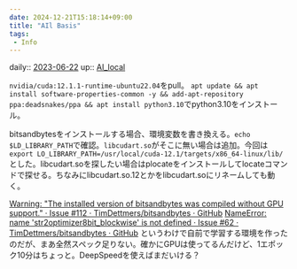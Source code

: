 ```yaml
---
date: 2024-12-21T15:18:14+09:00
title: "AIl Basis"
tags:
 - Info
---
```


daily:: [2023-06-22](/Daily_Note/2023-06-22.md)
up:: [AI_local](../Bar/AI/AI_local.md)

`nvidia/cuda:12.1.1-runtime-ubuntu22.04`をpull。
`apt update && apt install software-properties-common -y && add-apt-repository ppa:deadsnakes/ppa && apt install python3.10`でpython3.10をインストール。

bitsandbytesをインストールする場合、環境変数を書き換える。`echo $LD_LIBRARY_PATH`で確認。`libcudart.so`がそこに無い場合は追加。今回は
`export LO_LIBRARY_PATH=/usr/local/cuda-12.1/targets/x86_64-linux/lib/`とした。libcudart.soを探したい場合はplocateをインストールしてlocateコマンドで探せる。ちなみにlibcudart.so.12とかをlibcudart.soにリネームしても動く。

[Warning: "The installed version of bitsandbytes was compiled without GPU support." · Issue #112 · TimDettmers/bitsandbytes · GitHub](https://github.com/TimDettmers/bitsandbytes/issues/112)
[NameError: name 'str2optimizer8bit\_blockwise' is not defined · Issue #62 · TimDettmers/bitsandbytes · GitHub](https://github.com/TimDettmers/bitsandbytes/issues/62)
というわけで自前で学習する環境を作ったのだが、まあ全然スペック足りない。確かにGPUは使ってるんだけど、1エポック10分はちょっと。DeepSpeedを使えばまだいける？

